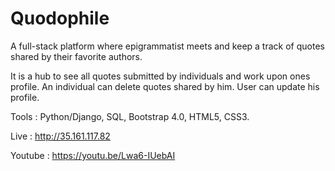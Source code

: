 # Quodophile

A full-stack platform where epigrammatist meets and keep a track of quotes shared by their favorite authors. 

It is a hub to see all quotes submitted by individuals and work upon ones profile. 
An individual can delete quotes shared by him. User can update his profile.

Tools : Python/Django, SQL, Bootstrap 4.0, HTML5, CSS3.

Live : http://35.161.117.82

Youtube : https://youtu.be/Lwa6-IUebAI
